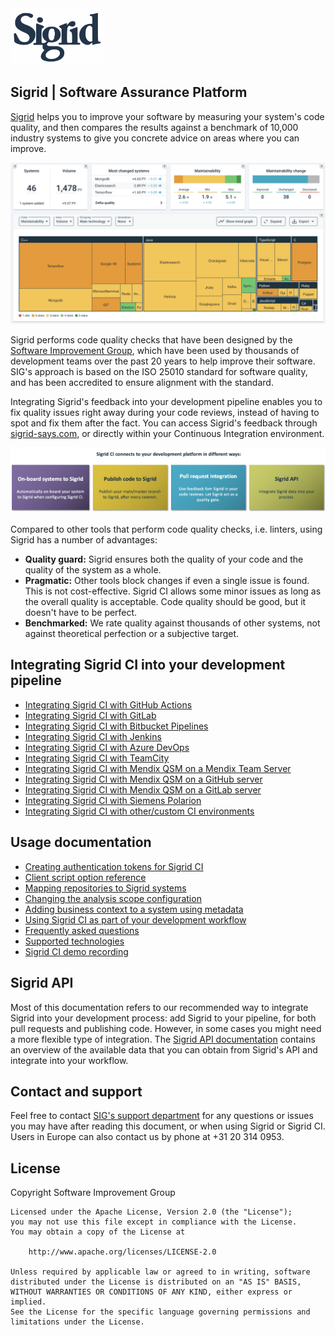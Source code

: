 <img src="docs/images/sigrid-logo.png" width="150" />

## Sigrid | Software Assurance Platform

[Sigrid](https://www.softwareimprovementgroup.com/solutions/sigrid-software-assurance-platform/) helps you to improve your software by measuring your system's code quality, and then compares the results against a benchmark of 10,000 industry systems to give you concrete advice on areas where you can improve.

<img src="docs/images/sigrid-dashboard.png" width="700" />

Sigrid performs code quality checks that have been designed by the [Software Improvement Group](https://www.softwareimprovementgroup.com/), which have been used by thousands of development teams over the past 20 years to help improve their software. SIG's approach is based on the ISO 25010 standard for software quality, and has been accredited to ensure alignment with the standard.

Integrating Sigrid's feedback into your development pipeline enables you to fix quality issues right away during your code reviews, instead of having to spot and fix them after the fact. You can access Sigrid's feedback through [sigrid-says.com](https://sigrid-says.com), or directly within your Continuous Integration environment.

<img src="docs/images/sigridci-features.png" width="800" />

Compared to other tools that perform code quality checks, i.e. linters, using Sigrid has a number of advantages:

- **Quality guard:** Sigrid ensures both the quality of your code and the quality of the system as a whole.
- **Pragmatic:** Other tools block changes if even a single issue is found. This is not cost-effective. Sigrid CI allows some minor issues as long as the overall quality is acceptable. Code quality should be good, but it doesn't have to be perfect.
- **Benchmarked:** We rate quality against thousands of other systems, not against theoretical perfection or a subjective target.

## Integrating Sigrid CI into your development pipeline

- [Integrating Sigrid CI with GitHub Actions](docs/sigridci-integration/github-actions.md)
- [Integrating Sigrid CI with GitLab](docs/sigridci-integration/gitlab.md)
- [Integrating Sigrid CI with Bitbucket Pipelines](docs/sigridci-integration/bitbucket-pipelines.md)
- [Integrating Sigrid CI with Jenkins](docs/sigridci-integration/jenkins.md)
- [Integrating Sigrid CI with Azure DevOps](docs/sigridci-integration/azure-devops.md)
- [Integrating Sigrid CI with TeamCity](docs/sigridci-integration/teamcity.md)
- [Integrating Sigrid CI with Mendix QSM on a Mendix Team Server](docs/sigridci-integration/mendix-teamserver-api.md)
- [Integrating Sigrid CI with Mendix QSM on a GitHub server](docs/sigridci-integration/mendix-github-actions.md)
- [Integrating Sigrid CI with Mendix QSM on a GitLab server](docs/sigridci-integration/mendix-gitlab.md)
- [Integrating Sigrid CI with Siemens Polarion](docs/sigridci-integration/polarion.md)
- [Integrating Sigrid CI with other/custom CI environments](docs/sigridci-integration/integration.md)

## Usage documentation

- [Creating authentication tokens for Sigrid CI](docs/organization-integration/authentication-tokens.md)
- [Client script option reference](docs/reference/client-script-usage.md)
- [Mapping repositories to Sigrid systems](docs/organization-integration/systems.md)
- [Changing the analysis scope configuration](docs/reference/analysis-scope-configuration.md)
- [Adding business context to a system using metadata](docs/organization-integration/metadata.md)
- [Using Sigrid CI as part of your development workflow](docs/sigridci-integration/development-workflows.md)
- [Frequently asked questions](docs/capabilities/faq.md)
- [Supported technologies](docs/reference/technology-support.md)
- [Sigrid CI demo recording](https://www.youtube.com/watch?v=1QWWtFlB6cQ) 

## Sigrid API

Most of this documentation refers to our recommended way to integrate Sigrid into your development process: add Sigrid to your pipeline, for both pull requests and publishing code. However, in some cases you might need a more flexible type of integration. The [Sigrid API documentation](docs/reference/sigrid-api-documentation.md) contains an overview of the available data that you can obtain from Sigrid's API and integrate into your workflow.

## Contact and support

Feel free to contact [SIG's support department](mailto:support@softwareimprovementgroup.com) for any questions or issues you may have after reading this document, or when using Sigrid or Sigrid CI. Users in Europe can also contact us by phone at +31 20 314 0953.

## License

Copyright Software Improvement Group

    Licensed under the Apache License, Version 2.0 (the "License");
    you may not use this file except in compliance with the License.
    You may obtain a copy of the License at

        http://www.apache.org/licenses/LICENSE-2.0

    Unless required by applicable law or agreed to in writing, software
    distributed under the License is distributed on an "AS IS" BASIS,
    WITHOUT WARRANTIES OR CONDITIONS OF ANY KIND, either express or implied.
    See the License for the specific language governing permissions and
    limitations under the License.
    
